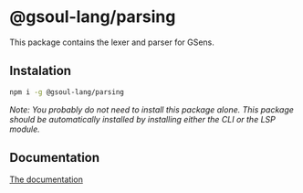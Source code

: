 # @gsoul-lang/parsing

This package contains the lexer and parser for GSens.

## Instalation

```bash
npm i -g @gsoul-lang/parsing
```

_Note: You probably do not need to install this package alone. This package should be automatically installed by installing either the CLI or the LSP module._

## Documentation

[The documentation](https://github.com/darquezt/gsens-lang#readme)
